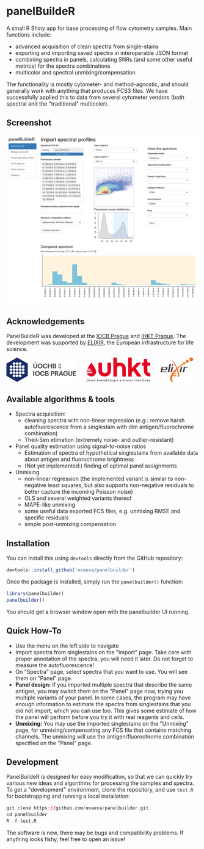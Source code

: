 
# panelBuildeR

A small R Shiny app for base processing of flow cytometry samples. Main
functions include:

- advanced acquisition of clean spectra from single-stains
- exporting and importing saved spectra in interoperable JSON format
- combining spectra in panels, calculating SNRs (and some other useful metrics)
  for the spectra combinations
- multicolor and spectral unmixing/compensation

The functionality is mostly cytometer- and method-agnostic, and should
generally work with anything that produces FCS3 files. We have successfully
applied this to data from several cytometer vendors (both spectral and the
"traditional" multicolor).

## Screenshot

![screenshot](media/screenshot.png)

## Acknowledgements

PanelBuildeR was developed at the [IOCB Prague](https://www.uochb.cz/) and
[IHKT Prague](https://www.uhkt.cz/). The development was supported by
[ELIXIR](https://elixir-europe.org/), the European infrastructure for life
science.

<img src="media/uochb.svg" alt="IOCB logo" height="64px">   <img src="media/uhkt.svg" alt="IHBT logo" height="64px">   <img src="media/elixir.svg" alt="ELIXIR logo" height="64px">


## Available algorithms & tools

- Spectra acquisition:
  - cleaning spectra with non-linear regression (e.g.: remove harsh
    autofluorescence from a singlestain with dim antigen/fluorochrome
    combination)
  - Theil-Sen etimation (extremely noise- and outlier-resistant)
- Panel quality estimation using signal-to-noise ratios
  - Estimation of spectra of hypothetical singlestains from available
    data about antigen and fluorochrome brightness
  - (Not yet implemented:) finding of optimal panel assignments
- Unmixing
  - non-linear regression (the implemented variant is similar to non-negative
    least squares, but also supports non-negative residuals to better capture
    the incoming Poisson noise)
  - OLS and several weighted variants thereof
  - MAPE-like unmixing
  - some useful data exported FCS files, e.g. unmixing RMSE and specific residuals
  - simple post-unmixing compensation

## Installation

You can install this using `devtools` directly from the GitHub repository:

```r
devtools::install_github('exaexa/panelbuilder')
```

Once the package is installed, simply run the `panelbuilder()` function:

```r
library(panelbuilder)
panelbuilder()
```

You should get a browser window open with the panelbuilder UI running.

## Quick How-To

- Use the menu on the left side to navigate
- Import spectra from singlestains on the "Import" page. Take care with
  proper annotation of the spectra, you will need it later. Do not forget to
  measure the autofluorescence!
- On "Spectra" page, select spectra that you want to use. You will see them on
  "Panel" page.
- **Panel design:** If you imported multiple spectra that describe the same
  antigen, you may switch them on the "Panel" page now, trying you multiple
  variants of your panel. In some cases, the program may have enough
  information to estimate the spectra from singlestains that you did not import,
  which you can use too. This gives some estimate of how the panel will perform
  before you try it with real reagents and cells.
- **Unmixing:** You may use the imported singlestains on the "Unmixing" page,
  for unmixing/compensating any FCS file that contains matching channels. The
  unmixing will use the antigen/fluorochrome combination specified on the
  "Panel" page.

## Development

PanelBuildeR is designed for easy modification, so that we can quickly try
various new ideas and algorithms for processing the samples and spectra. To get
a "development" environment, clone the repository, and use `test.R` for
bootstrapping and running a local installation:

```r
git clone https://github.com/exaexa/panelbuilder.git
cd panelbuilder
R -f test.R
```

The software is new, there may be bugs and compatibility problems.
If anything looks fishy, feel free to open an issue!
